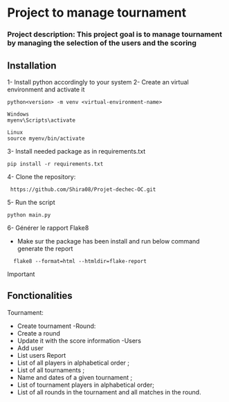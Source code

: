 #  Project to manage tournament
### Project description: This project goal is to manage tournament by managing the selection of the users and the scoring

## Installation
1- Install python accordingly to your system
2- Create an virtual environment and activate it 
```
python<version> -m venv <virtual-environment-name>

Windows
myenv\Scripts\activate

Linux
source myenv/bin/activate
```
3- Install needed package as in requirements.txt
```
pip install -r requirements.txt
```
4- Clone the repository:
```
 https://github.com/Shira08/Projet-dechec-OC.git
```
5- Run the script
```
python main.py
```
6- Générer le rapport Flake8
- Make sur the package has been install and run below command generate the report 
```
  flake8 --format=html --htmldir=flake-report
```



> [!Important]
> ## Fonctionalities
> Tournament:
> - Create tournament
> -Round:
> - Create a round
> - Update it with the score information
> -Users
> - Add user
> - List users
> Report
> - List of all players in alphabetical order ;
> - List of all tournaments ;
> - Name and dates of a given tournament ;
> - List of tournament players in alphabetical order;
> - List of all rounds in the tournament and all matches in the round. 


